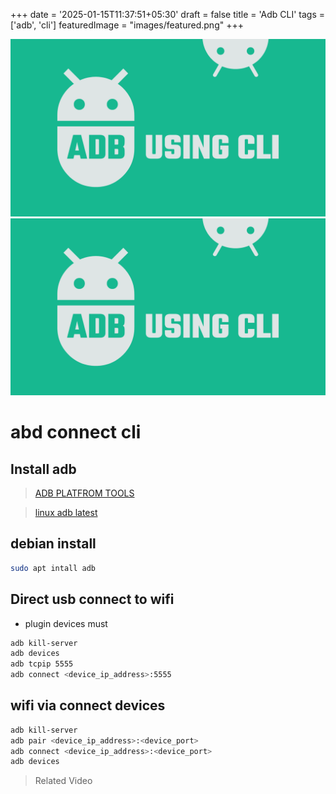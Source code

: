 +++
date = '2025-01-15T11:37:51+05:30'
draft = false
title = 'Adb CLI'
tags = ['adb', 'cli']
featuredImage = "images/featured.png"
+++


![image](images/featured.png)
![image2](/images/thumb/banner.png)

# abd connect  cli

## Install adb

> [ADB PLATFROM TOOLS](https://developer.android.com/tools/releases/platform-tools)

> [linux adb latest](https://dl.google.com/android/repository/platform-tools-latest-linux.zip)


## debian install 

```bash 
sudo apt intall adb
```

## Direct usb connect to wifi

- plugin devices must

```bash
adb kill-server
adb devices
adb tcpip 5555
adb connect <device_ip_address>:5555
```


## wifi via connect devices


```bash
adb kill-server 
adb pair <device_ip_address>:<device_port> 
adb connect <device_ip_address>:<device_port> 
adb devices
``` 





> Related Video

